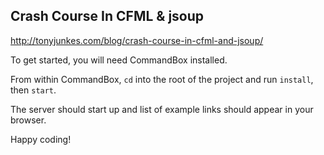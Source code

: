 ## Crash Course In CFML &amp; jsoup

http://tonyjunkes.com/blog/crash-course-in-cfml-and-jsoup/

To get started, you will need CommandBox installed.

From within CommandBox, `cd` into the root of the project and run `install`, then `start`.

The server should start up and list of example links should appear in your browser.

Happy coding!
